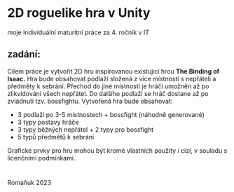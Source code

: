 # 2D roguelike hra v Unity
moje individuální maturitní práce za 4. ročník v IT

## zadání:
Cílem práce je vytvořit 2D hru inspirovanou existující hrou **The Binding of Isaac.** Hra bude obsahovat
podlaží složená z více místností s nepřáteli a předměty k sebrání. Přechod do jiné místnosti je hráči
umožněn až po zlikvidování všech nepřátel. Do dalšího podlaží se hráč dostane až po zvládnutí tzv.
bossfightu. Vytvořená hra bude obsahovat:

- 3 podlaží po 3-5 místnostech + bossfight (náhodně generované)
- 3 typy postavy hráče
- 3 typy běžných nepřátel + 2 typy pro bossfight
- 5 typů předmětů k sebrání

Grafické prvky pro hru mohou být kromě vlastních použity i cizí, v souladu s licenčními podmínkami.
#
Romaňuk 2023